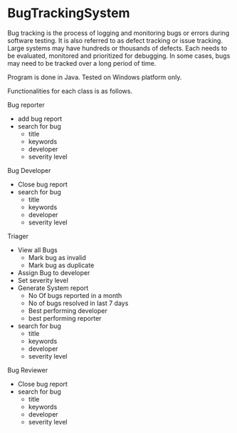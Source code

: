 # BugTrackingSystem
Bug tracking is the process of logging and monitoring bugs or errors during software testing. It is also referred to as defect tracking or issue tracking. Large systems may have hundreds or thousands of defects. Each needs to be evaluated, monitored and prioritized for debugging. In some cases, bugs may need to be tracked over a long period of time.

Program is done in Java. Tested on Windows platform only. 


Functionalities for each class is as follows.

Bug reporter
- add bug report
- search for bug
  - title
  - keywords
  - developer
  - severity level
  
Bug Developer
- Close bug report
- search for bug
  - title
  - keywords
  - developer
  - severity level
  
Triager
- View all Bugs
  - Mark bug as invalid
  - Mark bug as duplicate
- Assign Bug to developer
- Set severity level
- Generate System report
  - No Of bugs reported in a month
  - No of bugs resolved in last 7 days
  - Best performing developer
  - best performing reporter
- search for bug
  - title
  - keywords
  - developer
  - severity level
 
Bug Reviewer
- Close bug report
- search for bug
  - title
  - keywords
  - developer
  - severity level
